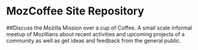 # MozCoffee Site Repository

##Discuss the Mozilla Mission over a cup of Coffee.
A small scale informal meetup of Mozillians about recent activities and upcoming projects of a community as well as get ideas and feedback from the general public.
